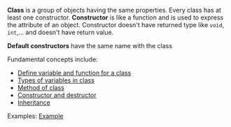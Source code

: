 **Class** is a group of objects having the same properties. Every class has at least one constructor. **Constructor** is like a function and is used to express the attribute of an object. Constructor doesn't have returned type like ``void``, ``int``,... and doesn't have return value.

**Default constructors** have the same name with the class

Fundamental concepts include:
* [Define variable and function for a class](Fundamental%20concepts.md#define-variable-and-function-for-a-class)
* [Types of variables in class](Fundamental%20concepts.md#types-of-variables-in-class)
* [Method of class](Method%20of%20class.md)
* [Constructor and destructor](https://github.com/TranPhucVinh/Cplusplus/blob/master/Introduction/OOP/Constructor%20and%20Destructor.md)
* [Inheritance](https://github.com/TranPhucVinh/Cplusplus/blob/master/Introduction/OOP/Inheritance.md)

Examples: [Example](Example)
